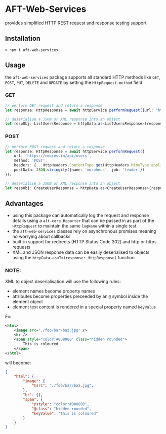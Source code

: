 # AFT-Web-Services
provides simplified HTTP REST request and response testing support

## Installation
`> npm i aft-web-services`

## Usage
the `aft-web-services` package supports all standard HTTP methods like `GET`, `POST`, `PUT`, `DELETE` and `UPDATE` by setting the `HttpRequest.method` field
### GET
```typescript
// perform GET request and return a response
let response: HttpResponse = await httpService.performRequest({url: 'https://reqres.in/api/users?page=2'});

// deserialise a JSON or XML response into an object
let respObj: ListUsersResponse = httpData.as<ListUsersResponse>(response);
```

### POST
```typescript
// perform POST request and return a response
let response: HttpResponse = await httpService.performRequest({
    url: 'https://reqres.in/api/users',
    method: 'POST',
    headers: {...HttpHeaders.ContentType.get(HttpHeaders.MimeType.applicationJson)},
    postData: JSON.stringify({name: 'morpheus', job: 'leader'})
});

// deserialise a JSON or XML response into an object
let respObj: CreateUserResponse = httpData.as<CreateUserResponse>(response);
```

## Advantages
- using this package can automatically log the request and response details using a `aft-core.Reporter` that can be passed in as part of the `HttpRequest` to maintain the same `logName` within a single test
- the `aft-web-services` classes rely on asynchronous promises meaning no worrying about callbacks
- built-in support for redirects (HTTP Status Code 302) and http or https requests
- XML and JSON response data can be easily deserialised to objects using the `httpData.as<T>(response: HttpResponse)` function

### NOTE:
XML to object deserialisation will use the following rules:
- element names become property names
- attributes become properties preceeded by an `@` symbol inside the element object
- element text content is rendered in a special property named `keyValue`

*Ex:*
```xml
<html>
    <image src="./foo/bar/baz.jpg" />
    <hr />
    <span style="color:#808080" class="hidden rounded">
        This is coloured
    </span>
</html>
```
will become:
```json
{
    "html": {
        "image": {
            "@src": "./foo/bar/baz.jpg",
        },
        "hr": {},
        "span": {
            "@style": "color:#808080",
            "@class": "hidden rounded",
            "keyValue": "This is coloured"
        }
    }
}
```